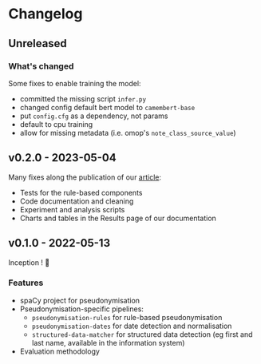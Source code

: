 # Changelog

## Unreleased

### What's changed

Some fixes to enable training the model:
- committed the missing script `infer.py`
- changed config default bert model to `camembert-base`
- put `config.cfg` as a dependency, not params
- default to cpu training
- allow for missing metadata (i.e. omop's `note_class_source_value`)

## v0.2.0 - 2023-05-04

Many fixes along the publication of our [article](https://arxiv.org/pdf/2303.13451.pdf):

- Tests for the rule-based components
- Code documentation and cleaning
- Experiment and analysis scripts
- Charts and tables in the Results page of our documentation

## v0.1.0 - 2022-05-13

Inception ! :tada:

### Features

- spaCy project for pseudonymisation
- Pseudonymisation-specific pipelines:
    - `pseudonymisation-rules` for rule-based pseudonymisation
    - `pseudonymisation-dates` for date detection and normalisation
    - `structured-data-matcher` for structured data detection (eg first and last name, available in the information system)
- Evaluation methodology
